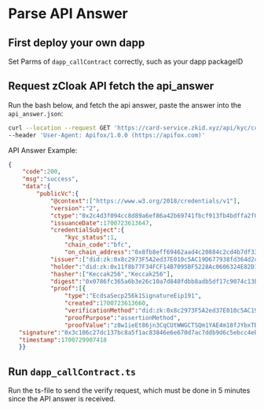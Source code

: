 # Parse API Answer

## First deploy your own dapp

Set Parms of `dapp_callContract` correctly, such as your dapp packageID

## Request zCloak API fetch the api_answer

Run the bash below, and fetch the api answer, paste the answer into the `api_answer.json`:

```bash
curl --location --request GET 'https://card-service.zkid.xyz/api/kyc/ccip/record?chainCode=bfc&onChainAddress=0x8fb8eff69462aad4c20884c2cd4b7df33e6eb7cb5eba96319f17ea90ece45ded' \
--header 'User-Agent: Apifox/1.0.0 (https://apifox.com)'
```

API Answer Example:
```json
{
    "code":200,
    "msg":"success",
    "data":{
        "publicVc":{
            "@context":["https://www.w3.org/2018/credentials/v1"], 
            "version":"2",
            "ctype":"0x2c4d3f094cc8d89a6ef86a42b69741fbcf913fb4bdffa2f0c4b0d69ce293a411",
            "issuanceDate":1700723613647,
            "credentialSubject":{
                "kyc_status":1,
                "chain_code":"bfc",
                "on_chain_address":"0x8fb8eff69462aad4c20884c2cd4b7df33e6eb7cb5eba96319f17ea90ece45ded"},
            "issuer":["did:zk:0x8c2973F5A2ed37E010c5AC19D677938fd364d2c9"],
            "holder":"did:zk:0x11f8b77F34FCF14B7095BF5228Ac0606324E82D1",
            "hasher":["Keccak256","Keccak256"],
            "digest":"0x0786fc365a6b3e26c10a7d840fdbb8adb5df17c9074c13bdffd404631c483468",
            "proof":[{
                "type":"EcdsaSecp256k1SignatureEip191",
                "created":1700723613660,
                "verificationMethod":"did:zk:0x8c2973F5A2ed37E010c5AC19D677938fd364d2c9#key-0",
                "proofPurpose":"assertionMethod",
                "proofValue":"z8w1ieEt86jn3CqCUtWWGCTSQm1YAE4m18fJYbxTB9xQeuyuJJ7DLbGHF2jD17WN5gjFNhnk1iJ6E5TkNP6RSsesNp"}]},
   "signature":"0x3c106c27dc137bc8a5f1ac83846e6e670d7ac7ddb9d6c5ebcc4ebba6d054bfc898a09e04524f51fb74d95e948b49c710013c64ec592223e4040f17558ceda808",
   "timestamp":1700729907418
   }}
```

## Run `dapp_callContract.ts`
Run the ts-file to send the verify request, which must be done in 5 minutes since the API answer is received.